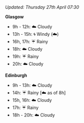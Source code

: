 *Updated: Thursday 27th April 07:30*

**Glasgow**

* 9h - 12h: :cloud: Cloudy
* 13h - 15h: :cyclone: Windy (:cloud:)
* 16h, 17h: :umbrella: Rainy
* 18h: :cloud: Cloudy
* 19h: :umbrella: Rainy
* 20h: :cloud: Cloudy

**Edinburgh**

* 9h - 13h: :cloud: Cloudy
* 14h: :umbrella: Rainy [:cloud: as of 8h]
* 15h, 16h: :cloud: Cloudy
* 17h: :umbrella: Rainy
* 18h - 20h: :cloud: Cloudy
